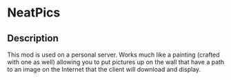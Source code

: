 NeatPics
========
Description
-----------
This mod is used on a personal server.  Works much like a painting (crafted with one as well) allowing you to put pictures up on the wall that have a path to an image on the Internet that the client will download and display.
